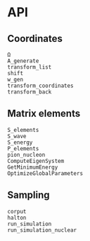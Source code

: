 # API 

## Coordinates
```@docs
Ω
A_generate
transform_list
shift
w_gen
transform_coordinates
transform_back
```

## Matrix elements

```@docs
S_elements
S_wave
S_energy
P_elements
pion_nucleon
ComputeEigenSystem
GetMinimumEnergy
OptimizeGlobalParameters
```

## Sampling

```@docs
corput
halton
run_simulation
run_simulation_nuclear
```

